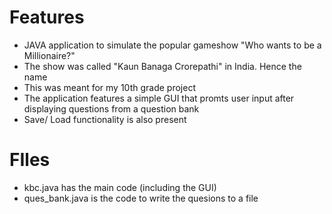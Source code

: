 # Features
* JAVA application to simulate the popular gameshow "Who wants to be a Millionaire?"
* The show was called "Kaun Banaga Crorepathi" in India. Hence the name
* This was meant for my 10th grade project
* The application features a simple GUI that promts user input after displaying questions from a question bank
* Save/ Load functionality is also present

# FIles
* kbc.java has the main code (including the GUI)
* ques_bank.java is the code to write the quesions to a file
